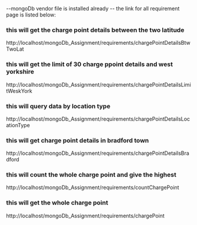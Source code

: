 --mongoDb vendor file is installed already 
-- the link for all requirement page is listed below:
### this will get the charge point details between the two latitude 
http://localhost/mongoDb_Assignment/requirements/chargePointDetailsBtwTwoLat
### this will get the limit of 30 charge ppoint details and west yorkshire
http://localhost/mongoDb_Assignment/requirements/chargePointDetailsLimitWeskYork
### this will query data by location type 
http://localhost/mongoDb_Assignment/requirements/chargePointDetailsLocationType
### this will get charge point details in bradford town
http://localhost/mongoDb_Assignment/requirements/chargePointDetailsBradford
### this will count the whole charge point and give the highest
http://localhost/mongoDb_Assignment/requirements/countChargePoint
### this will get the whole charge point 
http://localhost/mongoDb_Assignment/requirements/chargePoint